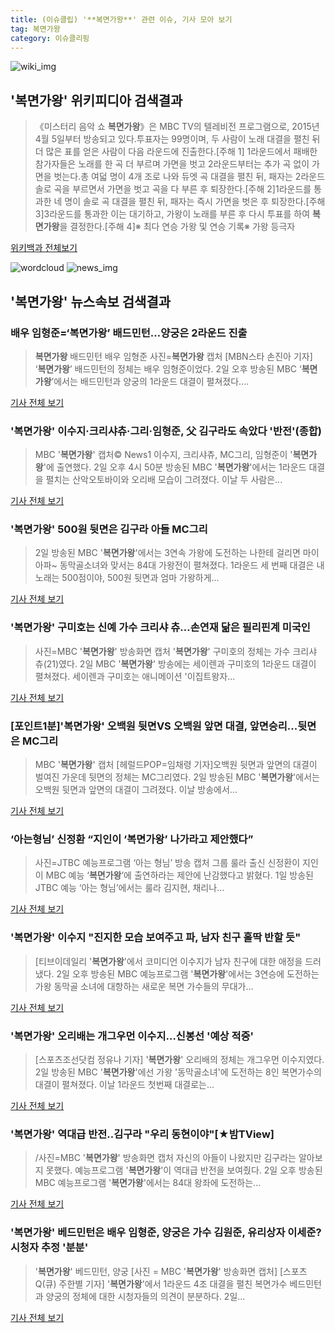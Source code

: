 ```yaml
---
title: (이슈클립) '**복면가왕**' 관련 이슈, 기사 모아 보기
tag: 복면가왕
category: 이슈클리핑
---
```

![wiki_img](https://user-images.githubusercontent.com/42597476/44503234-41136a80-a6d0-11e8-9071-6fc6418eafe4.png)
## **'**복면가왕**'** 위키피디아 검색결과
>《미스터리 음악 쇼 **복면가왕**》은 MBC TV의 텔레비전 프로그램으로, 2015년 4월 5일부터 방송되고 있다.투표자는 99명이며, 두 사람이 노래 대결을 펼친 뒤 더 많은 표를 얻은 사람이 다음 라운드에 진출한다.[주해 1] 1라운드에서 패배한 참가자들은 노래를 한 곡 더 부르며 가면을 벗고 2라운드부터는 추가 곡 없이 가면을 벗는다.총 여덟 명이 4개 조로 나와 듀엣 곡 대결을 펼친 뒤, 패자는 2라운드 솔로 곡을 부르면서 가면을 벗고 곡을 다 부른 후 퇴장한다.[주해 2]1라운드를 통과한 네 명이 솔로 곡 대결을 펼친 뒤, 패자는 즉시 가면을 벗은 후 퇴장한다.[주해 3]3라운드를 통과한 이는 대기하고, 가왕이 노래를 부른 후 다시 투표를 하여 **복면가왕**을 결정한다.[주해 4]※ 최다 연승 가왕 및 연승 기록※ 가왕 등극자

<a href="https://ko.wikipedia.org/wiki/복면가왕" target="_blank">위키백과 전체보기</a>

![wordcloud](https://s3.ap-northeast-2.amazonaws.com/lyrics101-wordcloud/2018-09-02-1535881752.png)
![news_img](https://user-images.githubusercontent.com/42597476/44507050-1206f400-a6e4-11e8-8d98-7ffbfebb353f.png)
## **'**복면가왕**'** 뉴스속보 검색결과
### 배우 임형준=‘**복면가왕**’ 배드민턴…양궁은 2라운드 진출

>**복면가왕** 배드민턴 배우 임형준 사진=**복면가왕** 캡처 [MBN스타 손진아 기자] ‘**복면가왕**’ 배드민턴의 정체는 배우 임형준이었다. 2일 오후 방송된 MBC ‘**복면가왕**’에서는 배드민턴과 양궁의 1라운드 대결이 펼쳐졌다....

<a href="http://star.mbn.co.kr/view.php?year=2018&no=552498&refer=portal" target="_blank">기사 전체 보기</a>

### '**복면가왕**' 이수지·크리샤츄·그리·임형준, 父 김구라도 속았다 '반전'(종합)

>MBC '**복면가왕**' 캡처© News1 이수지, 크리샤츄, MC그리, 임형준이 '**복면가왕**'에 출연했다. 2일 오후 4시 50분 방송된 MBC '**복면가왕**'에서는 1라운드 대결을 펼치는 산악오토바이와 오리배 모습이 그려졌다. 이날 두 사람은...

<a href="http://news1.kr/articles/?3415220" target="_blank">기사 전체 보기</a>

### '**복면가왕**' 500원 뒷면은 김구라 아들 MC그리

>2일 방송된 MBC '**복면가왕**'에서는 3연속 가왕에 도전하는 나한테 걸리면 마이아파~ 동막골소녀와 맞서는 84대 가왕전이 펼쳐졌다. 1라운드 세 번째 대결은 내 노래는 500점이야, 500원 뒷면과 엄마 가왕하게...

<a href="http://isplus.live.joins.com/news/article/aid.asp?aid=22526975" target="_blank">기사 전체 보기</a>

### '**복면가왕**' 구미호는 신예 가수 크리샤 츄…손연재 닮은 필리핀계 미국인

>사진=MBC '**복면가왕**' 방송화면 캡처 '**복면가왕**' 구미호의 정체는 가수 크리샤 츄(21)였다. 2일 MBC '**복면가왕**' 방송에는 세이렌과 구미호의 1라운드 대결이 펼쳐졌다. 세이렌과 구미호는 애니메이션 '이집트왕자...

<a href="http://news20.busan.com/controller/newsController.jsp?newsId=20180902000093" target="_blank">기사 전체 보기</a>

### [포인트1분]'**복면가왕**' 오백원 뒷면VS 오백원 앞면 대결, 앞면승리...뒷면은 MC그리

>MBC '**복면가왕**' 캡처 [헤럴드POP=임채령 기자]오백원 뒷면과 앞면의 대결이 벌여진 가운데 뒷면의 정체는 MC그리였다. 2일 방송된 MBC '**복면가왕**'에서는 오백원 뒷면과 앞면의 대결이 그려졌다. 이날 방송에서...

<a href="http://biz.heraldcorp.com/view.php?ud=201809021741335203902_1" target="_blank">기사 전체 보기</a>

### ‘아는형님’ 신정환 “지인이 ‘**복면가왕**’ 나가라고 제안했다”

>사진=JTBC 예능프로그램 ‘아는 형님’ 방송 캡처 그룹 룰라 출신 신정환이 지인이 MBC 예능 ‘**복면가왕**’에 출연하라는 제안에 난감했다고 밝혔다. 1일 방송된 JTBC 예능 ‘아는 형님’에서는 룰라 김지현, 채리나...

<a href="http://view.asiae.co.kr/news/view.htm?idxno=2018090216524200497" target="_blank">기사 전체 보기</a>

### '**복면가왕**' 이수지 "진지한 모습 보여주고 파, 남자 친구 홀딱 반할 듯"

>[티브이데일리 '**복면가왕**'에서 코미디언 이수지가 남자 친구에 대한 애정을 드러냈다. 2일 오후 방송된 MBC 예능프로그램 '**복면가왕**'에서는 3연승에 도전하는 가왕 동막골 소녀에 대항하는 새로운 복면 가수들의 무대가...

<a href="http://tvdaily.asiae.co.kr/read.php3?aid=15358768641391108010" target="_blank">기사 전체 보기</a>

### '**복면가왕**' 오리배는 개그우먼 이수지…신봉선 '예상 적중'

>[스포츠조선닷컴 정유나 기자] '**복면가왕**' 오리배의 정체는 개그우먼 이수지였다. 2일 방송된 MBC '**복면가왕**'에선 가왕 '동막골소녀'에 도전하는 8인 복면가수의 대결이 펼쳐졌다. 이날 1라운드 첫번째 대결로는...

<a href="http://sports.chosun.com/news/ntype.htm?id=201809030100013340000921&servicedate=20180902" target="_blank">기사 전체 보기</a>

### '**복면가왕**' 역대급 반전..김구라 "우리 동현이야"[★밤TView]

>/사진=MBC '**복면가왕**' 방송화면 캡처 자신의 아들이 나왔지만 김구라는 알아보지 못했다. 예능프로그램 '**복면가왕**'이 역대급 반전을 보여줬다. 2일 오후 방송된 MBC 예능프로그램 '**복면가왕**'에서는 84대 왕좌에 도전하는...

<a href="http://star.mt.co.kr/stview.php?no=2018090216434880527" target="_blank">기사 전체 보기</a>

### '**복면가왕**' 베드민턴은 배우 임형준, 양궁은 가수 김원준, 유리상자 이세준? 시청자 추정 '분분'

>'**복면가왕**' 베드민턴, 양궁 [사진 = MBC '**복면가왕**' 방송화면 캡처] [스포츠Q(큐) 주한별 기자] '**복면가왕**'에서 1라운드 4조 대결을 펼친 복면가수 베드민턴과 양궁의 정체에 대한 시청자들의 의견이 분분하다. 2일...

<a href="http://www.sportsq.co.kr/news/articleView.html?idxno=301126" target="_blank">기사 전체 보기</a>


